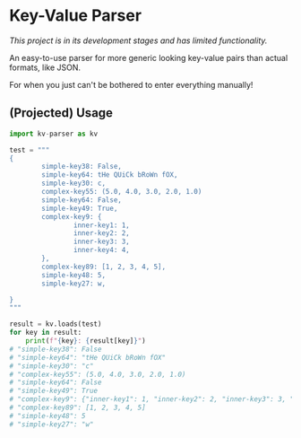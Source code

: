 # Key-Value Parser

*This project is in its development stages and has limited functionality.*

An easy-to-use parser for more generic looking key-value pairs than actual formats, like JSON.

For when you just can't be bothered to enter everything manually!

## (Projected) Usage

```python
import kv-parser as kv

test = """
{
        simple-key38: False,
        simple-key64: tHe QUiCk bRoWn fOX,
        simple-key30: c,
        complex-key55: (5.0, 4.0, 3.0, 2.0, 1.0)
        simple-key64: False,
        simple-key49: True,
        complex-key9: {
                inner-key1: 1,
                inner-key2: 2,
                inner-key3: 3,
                inner-key4: 4,
        },
        complex-key89: [1, 2, 3, 4, 5],
        simple-key48: 5,
        simple-key27: w,

}
"""

result = kv.loads(test)
for key in result:
    print(f"{key}: {result[key]}")
# "simple-key38": False 
# "simple-key64": "tHe QUiCk bRoWn fOX" 
# "simple-key30": "c" 
# "complex-key55": (5.0, 4.0, 3.0, 2.0, 1.0) 
# "simple-key64": False 
# "simple-key49": True 
# "complex-key9": {"inner-key1": 1, "inner-key2": 2, "inner-key3": 3, "inner-key4": 4} 
# "complex-key89": [1, 2, 3, 4, 5] 
# "simple-key48": 5 
# "simple-key27": "w"
```
